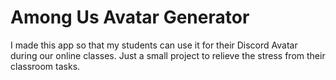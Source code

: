 # Among Us Avatar Generator

I made this app so that my students can use it for their Discord Avatar during our online classes. Just a small project to relieve the stress from their classroom tasks. 
